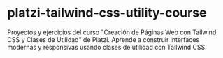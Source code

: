 # platzi-tailwind-css-utility-course
Proyectos y ejercicios del curso "Creación de Páginas Web con Tailwind CSS y Clases de Utilidad" de Platzi. Aprende a construir interfaces modernas y responsivas usando clases de utilidad con Tailwind CSS.
